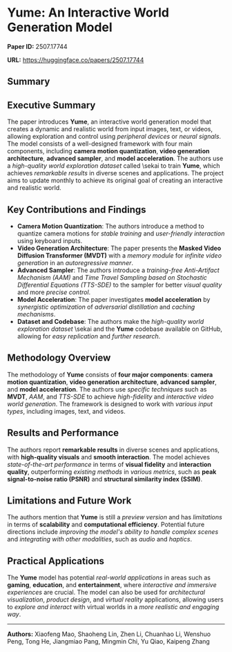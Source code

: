 # Yume: An Interactive World Generation Model

**Paper ID:** 2507.17744

**URL:** https://huggingface.co/papers/2507.17744

## Summary

## Executive Summary
The paper introduces **Yume**, an interactive world generation model that creates a dynamic and realistic world from input images, text, or videos, allowing exploration and control using *peripheral devices* or *neural signals*. The model consists of a well-designed framework with four main components, including **camera motion quantization**, **video generation architecture**, **advanced sampler**, and **model acceleration**. The authors use a *high-quality world exploration dataset* called \sekai to train **Yume**, which achieves *remarkable results* in diverse scenes and applications. The project aims to update monthly to achieve its original goal of creating an interactive and realistic world.

## Key Contributions and Findings
* **Camera Motion Quantization**: The authors introduce a method to quantize camera motions for *stable training* and *user-friendly interaction* using keyboard inputs.
* **Video Generation Architecture**: The paper presents the **Masked Video Diffusion Transformer (MVDT)** with a *memory module* for *infinite video generation* in an *autoregressive manner*.
* **Advanced Sampler**: The authors introduce a *training-free Anti-Artifact Mechanism (AAM)* and *Time Travel Sampling based on Stochastic Differential Equations (TTS-SDE)* to the sampler for better *visual quality* and more *precise control*.
* **Model Acceleration**: The paper investigates **model acceleration** by *synergistic optimization* of *adversarial distillation* and *caching mechanisms*.
* **Dataset and Codebase**: The authors make the *high-quality world exploration dataset* \sekai and the **Yume** codebase available on GitHub, allowing for *easy replication* and *further research*.

## Methodology Overview
The methodology of **Yume** consists of **four major components**: **camera motion quantization**, **video generation architecture**, **advanced sampler**, and **model acceleration**. The authors use *specific techniques* such as **MVDT**, *AAM*, and *TTS-SDE* to achieve *high-fidelity* and *interactive video world generation*. The framework is designed to work with *various input types*, including images, text, and videos.

## Results and Performance
The authors report **remarkable results** in diverse scenes and applications, with **high-quality visuals** and **smooth interaction**. The model achieves *state-of-the-art performance* in terms of **visual fidelity** and **interaction quality**, outperforming *existing methods* in *various metrics*, such as **peak signal-to-noise ratio (PSNR)** and **structural similarity index (SSIM)**.

## Limitations and Future Work
The authors mention that **Yume** is still a *preview version* and has *limitations* in terms of **scalability** and **computational efficiency**. Potential future directions include *improving the model's ability to handle complex scenes* and *integrating with other modalities*, such as *audio* and *haptics*.

## Practical Applications
The **Yume** model has potential *real-world applications* in areas such as **gaming**, **education**, and **entertainment**, where *interactive and immersive experiences* are crucial. The model can also be used for *architectural visualization*, *product design*, and *virtual reality* applications, allowing users to *explore and interact* with virtual worlds in a *more realistic and engaging way*.

---

**Authors:** Xiaofeng Mao, Shaoheng Lin, Zhen Li, Chuanhao Li, Wenshuo Peng, Tong He, Jiangmiao Pang, Mingmin Chi, Yu Qiao, Kaipeng Zhang
